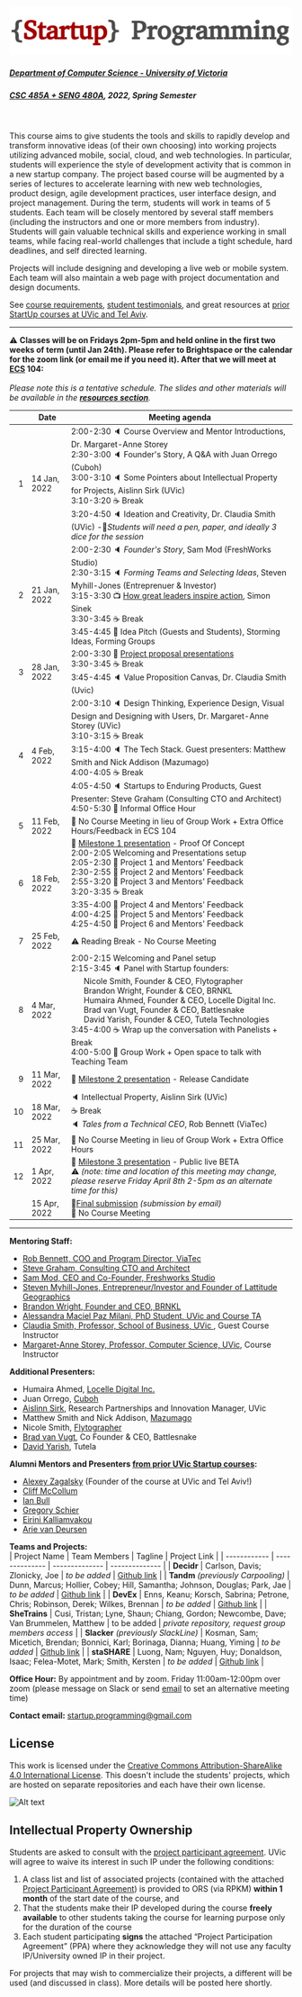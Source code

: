 ![Alt text](images/logo.png)

##### [Department of Computer Science - University of Victoria](http://www.csc.uvic.ca/)
##### [CSC 485A + SENG 480A](https://heat.csc.uvic.ca/coview/outline/2022/Spring/CSC/485A), 2022, Spring Semester
<br>

This course aims to give students the tools and skills to rapidly develop and transform innovative ideas (of their own choosing) into working projects utilizing advanced mobile, social, cloud, and web technologies. In particular, students will experience the style of development activity that is common in a new startup company. The project based course will be augmented by a series of lectures to accelerate learning with new web technologies, product design, agile development practices, user interface design, and project management. During the term, students will work in teams of 5 students. Each team will be closely mentored by several staff members (including the instructors and one or more members from industry). Students will gain valuable technical skills and experience working in small teams, while facing real-world challenges that include a tight schedule, hard deadlines, and self directed learning.

Projects will include designing and developing a live web or mobile system. Each team will also maintain a web page with project documentation and design documents.

See [course requirements](requirements.md), [student testimonials](testimonials.md), and great resources at [prior StartUp courses at UVic and Tel Aviv](https://github.com/margaretstorey/startup2022/tree/main/past%20semesters).

---

:warning: **Classes will be on Fridays 2pm-5pm and held online in the first two weeks of term (until Jan 24th).
Please refer to Brightspace or the calendar for the zoom link (or email me if you need it).
After that we will meet at [ECS](https://www.uvic.ca/search/maps-buildings/buildings/engineering-computer-science.php) 104:**  
<br> *Please note this is a tentative schedule. The slides and other materials will be available in the [**resources section**](resources).*

| | Date | Meeting agenda |
| ---:| ---------- | -------------- |
| 1 | 14 Jan, 2022 | 2:00-2:30 :speaker: Course Overview and Mentor Introductions, Dr. Margaret-Anne Storey <br> 2:30-3:00 :speaker: Founder's Story, A Q&A with Juan Orrego (Cuboh) <br> 3:00-3:10 :speaker: Some Pointers about Intellectual Property for Projects, Aislinn Sirk (UVic) <br> 3:10-3:20 :coffee: Break <br> 3:20-4:50 :speaker: Ideation and Creativity, Dr. Claudia Smith (UVic) -:memo:*Students will need a pen, paper, and ideally 3 dice for the session* |
| 2 | 21 Jan, 2022 | 2:00-2:30 :speaker: *Founder's Story*, Sam Mod (FreshWorks Studio) <br>  2:30-3:15 :speaker:  *Forming Teams and Selecting Ideas*, Steven Myhill-Jones (Entreprenuer & Investor) <br>  3:15-3:30 :tv: [How great leaders inspire action](https://www.ted.com/talks/simon_sinek_how_great_leaders_inspire_action?language=en), Simon Sinek <br> 3:30-3:45 :coffee: Break <br> 3:45-4:45 :busts_in_silhouette: Idea Pitch (Guests and Students), Storming Ideas, Forming Groups |
| 3 | 28 Jan, 2022 | 2:00-3:30 :triangular_flag_on_post: [Project proposal presentations](/presenting%20your%20ideas.md) <br> 3:30-3:45 :coffee: Break <br> 3:45-4:45 :speaker: Value Proposition Canvas, Dr. Claudia Smith (Uvic) |
| 4 | 4 Feb, 2022 | 2:00-3:10 :speaker: Design Thinking, Experience Design, Visual Design and Designing with Users, Dr. Margaret-Anne Storey (UVic) <br>3:10-3:15 :coffee: Break <br> 3:15-4:00 :speaker: The Tech Stack. Guest presenters: Matthew Smith and Nick Addison (Mazumago) <br> 4:00-4:05 :coffee: Break <br> 4:05-4:50 :speaker: Startups to Enduring Products, Guest Presenter: Steve Graham (Consulting CTO and Architect) <br> 4:50-5:30 :office: Informal Office Hour <br> | 
| 5 | 11 Feb, 2022 | :busts_in_silhouette: No Course Meeting in lieu of Group Work + Extra Office Hours/Feedback in ECS 104 |
| 6 | 18 Feb, 2022 | :triangular_flag_on_post: [Milestone 1 presentation](/milestone%201%20-%20proof%20of%20concept.md) - Proof Of Concept <br> 2:00-2:05 Welcoming and Presentations setup <br> 2:05-2:30 :busts_in_silhouette: Project 1 and Mentors' Feedback <br> 2:30-2:55 :busts_in_silhouette: Project 2 and Mentors' Feedback <br> 2:55-3:20 :busts_in_silhouette: Project 3 and Mentors' Feedback <br> 3:20-3:35 :coffee: Break <br> 3:35-4:00 :busts_in_silhouette: Project 4 and Mentors' Feedback <br> 4:00-4:25 :busts_in_silhouette: Project 5 and Mentors' Feedback <br> 4:25-4:50 :busts_in_silhouette: Project 6 and Mentors' Feedback <br> |
| 7 | 25 Feb, 2022 | :warning: Reading Break - No Course Meeting |
| 8 | 4 Mar, 2022 |  2:00-2:15 Welcoming and Panel setup <br> 2:15-3:45 :speaker: Panel with Startup founders: <br> &nbsp;&nbsp;&nbsp;&nbsp;&nbsp;&nbsp;Nicole Smith, Founder & CEO, Flytographer <br> &nbsp;&nbsp;&nbsp;&nbsp;&nbsp;&nbsp;Brandon Wright, Founder & CEO, BRNKL <br> &nbsp;&nbsp;&nbsp;&nbsp;&nbsp;&nbsp;Humaira Ahmed, Founder & CEO, Locelle Digital Inc. <br> &nbsp;&nbsp;&nbsp;&nbsp;&nbsp;&nbsp;Brad van Vugt, Founder & CEO, Battlesnake <br> &nbsp;&nbsp;&nbsp;&nbsp;&nbsp;&nbsp;David Yarish, Founder & CEO, Tutela Technologies <br> 3:45-4:00 :coffee: Wrap up the conversation with Panelists + Break <br> 4:00-5:00 :busts_in_silhouette: Group Work + Open space to talk with Teaching Team |
| 9 | 11 Mar, 2022 | :triangular_flag_on_post: [Milestone 2 presentation](/milestone%202%20-%20release%20candidate.md) - Release Candidate |
| 10 | 18 Mar, 2022 | :speaker: Intellectual Property, Aislinn Sirk (UVic) <br> :coffee: Break <br>  :speaker: *Tales from a Technical CEO*, Rob Bennett (ViaTec) |
| 11 | 25 Mar, 2022 | :busts_in_silhouette: No Course Meeting in lieu of Group Work + Extra Office Hours |
| 12 | 1 Apr, 2022 | :triangular_flag_on_post: [Milestone 3 presentation](/milestone%203%20-%20public%20beta.md) - Public live BETA <br> :warning: *(note: time and location of this meeting may change, please reserve Friday April 8th 2-5pm as an alternate time for this)* |
| | 15 Apr, 2022 | :checkered_flag:[Final submission](/final%20submission.md) *(submission by email)* <br> :busts_in_silhouette: No Course Meeting 

---

**Mentoring Staff:**
- [Rob Bennett, COO and Program Director, ViaTec](https://www.linkedin.com/in/robebennett/?originalSubdomain=ca)
- [Steve Graham, Consulting CTO and Architect](https://www.linkedin.com/in/stevegraham2/) 
- [Sam Mod, CEO and Co-Founder, Freshworks Studio](https://www.linkedin.com/in/samarthmod/?originalSubdomain=ca) 
- [Steven Myhill-Jones, Entrepreneur/Investor and Founder of Lattitude Geographics](https://www.linkedin.com/in/steven-myhill-jones-6857607/?originalSubdomain=ca)
- [Brandon Wright, Founder and CEO, BRNKL](https://www.linkedin.com/in/coastalbrandon/?originalSubdomain=ca)
- [Alessandra Maciel Paz Milani, PhD Student, UVic and Course TA](https://www.linkedin.com/in/alessandrapm/?originalSubdomain=ca)
- [Claudia Smith, Professor, School of Business, UVic ](https://www.linkedin.com/in/dr-claudia-smith-29b318a/?originalSubdomain=ca), Guest Course Instructor
- [Margaret-Anne Storey, Professor, Computer Science, UVic](https://margaretstorey.com/), Course Instructor

**Additional Presenters:**
- Humaira Ahmed, [Locelle Digital Inc.](https://locelle.com/) 
- Juan Orrego, [Cuboh](https://www.cuboh.com/)
- [Aislinn Sirk](https://www.linkedin.com/in/aislinn-sirk-1728b119), Research Partnerships and Innovation Manager, UVic
- Matthew Smith and Nick Addison, [Mazumago](https://www.mazumago.com/about)
- Nicole Smith, [Flytographer](https://www.flytographer.com/)
- [Brad van Vugt](https://www.linkedin.com/in/bradvanvugt/), Co Founder & CEO, Battlesnake
- [David Yarish](https://www.linkedin.com/in/david-yarish-6a055614/?originalSubdomain=ca), Tutela

**Alumni Mentors and Presenters [from prior UVic Startup courses](https://github.com/margaretstorey/startup2022/tree/main/past%20semesters):**
- [Alexey Zagalsky](http://alexeyza.com/) (Founder of the course at UVic and Tel Aviv!)
- [Cliff McCollum](https://ca.linkedin.com/in/cliffmccollum)
- [Ian Bull](http://ianbull.com/)
- [Gregory Schier](http://schier.co/)
- [Eirini Kalliamvakou](https://www.linkedin.com/in/eirini-kalliamvakou-1016865/?originalSubdomain=ca)
- [Arie van Deursen](http://www.st.ewi.tudelft.nl/~arie/)

**Teams and Projects:**  
| Project Name | Team Members | Tagline | Project Link |
| ------------ | -------------- | -------------- | -------------- |
| **Decidr** | Carlson, Davis; Zlonicky, Joe | _to be added_  | [Github link](https://github.com/JoeZlonicky/decidr) |
| **Tandm** _(previously Carpooling)_ | Dunn, Marcus; Hollier, Cobey; Hill, Samantha; Johnson, Douglas; Park, Jae | _to be added_ | [Github link](https://github.com/CobeyH/SENG-480A) |
| **DevEx** | Enns, Keanu; Korsch, Sabrina; Petrone, Chris; Robinson, Derek; Wilkes, Brennan | _to be added_ | [Github link](https://github.com/devxp-ca/devxp) |
| **SheTrains** | Cusi, Tristan; Lyne, Shaun; Chiang, Gordon; Newcombe, Dave; Van Brummelen, Matthew | to be added | _private repository, request group members access_ |
| **Slacker** _(previously SlackLine)_ | Kosman, Sam; Micetich, Brendan; Bonnici, Karl; Borinaga, Dianna; Huang, Yiming | _to be added_ | [Github link](https://github.com/CSC485A-Slacker/slacker) |
| **staSHARE** | Luong, Nam; Nguyen, Huy; Donaldson, Isaac; Felea-Motet, Mark; Smith, Kersten | _to be added_ | [Github link](https://github.com/duchuy1999/csc485a-project) |
<br>

**Office Hour:** By appointment and by zoom. Friday 11:00am-12:00pm over zoom (please message on Slack or send [email](mailto:startup.programming@gmail.com) to set an alternative meeting time) 

**Contact email:** [startup.programming@gmail.com](mailto:startup.programming@gmail.com)

## License
This work is licensed under the [Creative Commons Attribution-ShareAlike 4.0 International License](http://creativecommons.org/licenses/by-sa/4.0/). This doesn't include the students' projects, which are hosted on separate repositories and each have their own license.

![Alt text](https://i.creativecommons.org/l/by-sa/4.0/88x31.png "Creative Commons Attribution-ShareAlike 4.0 International License")

## Intellectual Property Ownership
Students are asked to consult with the [project participant agreement](resources/Project_Participant_Agreement.pdf). UVic will agree to waive its
interest in such IP under the following conditions:

1. A class list and list of associated projects (contained with the attached [Project Participant Agreement](resources/Project_Participant_Agreement.pdf)) is provided to ORS (via RPKM) **within 1 month** of the start date of the course, and
2. That the students make their IP developed during the course **freely available** to other students taking the course for learning purpose only for the duration of the course
3. Each student participating **signs** the attached “Project Participation Agreement” (PPA) where they acknowledge they will not use any faculty IP/University owned IP in their project.

For projects that may wish to commercialize their projects, a different will be used (and discussed in class).  More details will be posted here shortly. 

